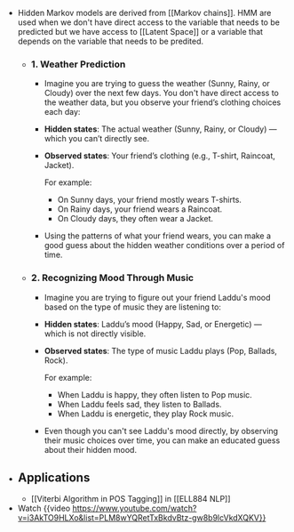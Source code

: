- Hidden Markov models are derived from [[Markov chains]]. HMM are used when we don't have direct access to the variable that needs to be predicted but we have access to [[Latent Space]] or a variable that depends on the variable that needs to be predited.
	- ### 1. Weather Prediction
		- Imagine you are trying to guess the weather (Sunny, Rainy, or Cloudy) over the next few days. You don't have direct access to the weather data, but you observe your friend’s clothing choices each day:
		- **Hidden states**: The actual weather (Sunny, Rainy, or Cloudy) — which you can’t directly see.
		- **Observed states**: Your friend’s clothing (e.g., T-shirt, Raincoat, Jacket).
		  
		  For example:
			- On Sunny days, your friend mostly wears T-shirts.
			- On Rainy days, your friend wears a Raincoat.
			- On Cloudy days, they often wear a Jacket.
		- Using the patterns of what your friend wears, you can make a good guess about the hidden weather conditions over a period of time.
	- ### 2. Recognizing Mood Through Music
		- Imagine you are trying to figure out your friend Laddu's mood based on the type of music they are listening to:
		- **Hidden states**: Laddu’s mood (Happy, Sad, or Energetic) — which is not directly visible.
		- **Observed states**: The type of music Laddu plays (Pop, Ballads, Rock).
		  
		  For example:
			- When Laddu is happy, they often listen to Pop music.
			- When Laddu feels sad, they listen to Ballads.
			- When Laddu is energetic, they play Rock music.
		- Even though you can't see Laddu's mood directly, by observing their music choices over time, you can make an educated guess about their hidden mood.
- ## Applications
	- [[Viterbi Algorithm in POS Tagging]] in [[ELL884 NLP]]
- Watch {{video https://www.youtube.com/watch?v=i3AkTO9HLXo&list=PLM8wYQRetTxBkdvBtz-gw8b9lcVkdXQKV}}